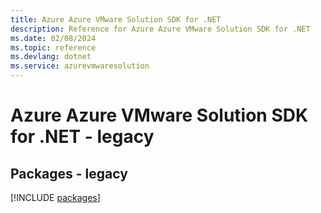 ```yaml
---
title: Azure Azure VMware Solution SDK for .NET
description: Reference for Azure Azure VMware Solution SDK for .NET
ms.date: 02/08/2024
ms.topic: reference
ms.devlang: dotnet
ms.service: azurevmwaresolution
---
```

# Azure Azure VMware Solution SDK for .NET - legacy
## Packages - legacy
[!INCLUDE [packages](azure-vmware-solution-index.md)]